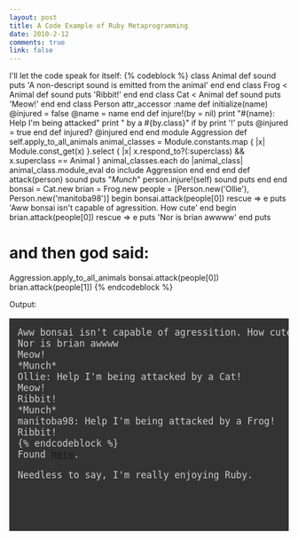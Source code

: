 ```yaml
--- 
layout: post
title: A Code Example of Ruby Metaprogramming
date: 2010-2-12
comments: true
link: false
---
```

I'll let the code speak for itself:
{% codeblock %}
class Animal
def sound
puts 'A non-descript sound is emitted from the animal'
end
end
class Frog < Animal
def sound
puts 'Ribbit!'
end
end
class Cat < Animal
def sound
puts 'Meow!'
end
end
class Person
attr_accessor :name
def initialize(name)
@injured = false
@name = name
end
def injure!(by = nil)
print "#{name}: Help I'm being attacked"
print " by a #{by.class}" if by
print '!'
puts
@injured = true
end
def injured?
@injured
end
end
module Aggression
def self.apply_to_all_animals
animal_classes = Module.constants.map { |x| Module.const_get(x) }.select { |x| x.respond_to?(:superclass) && x.superclass == Animal }
animal_classes.each do |animal_class|
animal_class.module_eval do
include Aggression
end
end
end
def attack(person)
sound
puts "*Munch*"
person.injure!(self)
sound
puts
end
end
bonsai = Cat.new
brian = Frog.new
people = [Person.new('Ollie'), Person.new('manitoba98')]
begin
bonsai.attack(people[0])
rescue => e
puts 'Aww bonsai isn\'t capable of agressition. How cute'
end
begin
brian.attack(people[0])
rescue => e
puts 'Nor is brian awwww'
end
puts
# and then god said:
Aggression.apply_to_all_animals
bonsai.attack(people[0])
brian.attack(people[1])
{% endcodeblock %}
<p>
Output:
</p>
<pre style='background-color:#333; border-color: #333; color: #ccc; font-weight: thin; font-size: 1.2em; padding: 15px;'>
Aww bonsai isn't capable of agressition. How cute
Nor is brian awwww
Meow!
*Munch*
Ollie: Help I'm being attacked by a Cat!
Meow!
Ribbit!
*Munch*
manitoba98: Help I'm being attacked by a Frog!
Ribbit!
{% endcodeblock %}
Found <a href="">here</a>.
<p>Needless to say, I'm really enjoying Ruby.</p>
